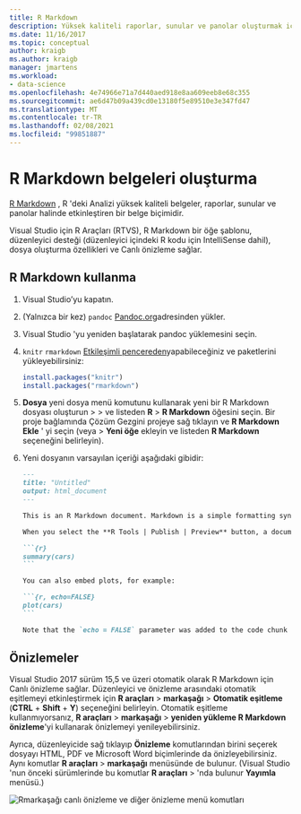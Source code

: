 ```yaml
---
title: R Markdown
description: Yüksek kaliteli raporlar, sunular ve panolar oluşturmak için Visual Studio 'da R Markdown belgeleri oluşturma.
ms.date: 11/16/2017
ms.topic: conceptual
author: kraigb
ms.author: kraigb
manager: jmartens
ms.workload:
- data-science
ms.openlocfilehash: 4e74966e71a7d440aed918e8aa609eeb8e68c355
ms.sourcegitcommit: ae6d47b09a439cd0e13180f5e89510e3e347fd47
ms.translationtype: MT
ms.contentlocale: tr-TR
ms.lasthandoff: 02/08/2021
ms.locfileid: "99851887"
---
```

# <a name="create-r-markdown-documents"></a>R Markdown belgeleri oluşturma

[R Markdown](https://rmarkdown.rstudio.com/) , R 'deki Analizi yüksek kaliteli belgeler, raporlar, sunular ve panolar halinde etkinleştiren bir belge biçimidir.

Visual Studio için R Araçları (RTVS), R Markdown bir öğe şablonu, düzenleyici desteği (düzenleyici içindeki R kodu için IntelliSense dahil), dosya oluşturma özellikleri ve Canlı önizleme sağlar.

## <a name="using-r-markdown"></a>R Markdown kullanma

1. Visual Studio’yu kapatın.
1. (Yalnızca bir kez) `pandoc` [Pandoc.org](https://pandoc.org/installing.html)adresinden yükler.
1. Visual Studio 'yu yeniden başlatarak pandoc yüklemesini seçin.
1. `knitr` `rmarkdown` [Etkileşimli pencereden](interactive-repl-for-r-in-visual-studio.md)yapabileceğiniz ve paketlerini yükleyebilirsiniz:

    ```R
    install.packages("knitr")
    install.packages("rmarkdown")

    ```

1. **Dosya** yeni dosya menü komutunu kullanarak yeni bir R Markdown dosyası oluşturun  >    >   ve listeden **R**  >  **R Markdown** öğesini seçin. Bir proje bağlamında Çözüm Gezgini projeye sağ tıklayın ve **R Markdown Ekle** ' yi seçin (veya   >  **Yeni öğe** ekleyin ve listeden **R Markdown** seçeneğini belirleyin).

1. Yeni dosyanın varsayılan içeriği aşağıdaki gibidir:

    <!-- markdownlint-disable MD048 -->
    ~~~markdown
    ---
    title: "Untitled"
    output: html_document
    ---

    This is an R Markdown document. Markdown is a simple formatting syntax for authoring HTML, PDF, and Microsoft Word documents. For more details on using R Markdown see <http://rmarkdown.rstudio.com>.

    When you select the **R Tools | Publish | Preview** button, a document will be generated that includes both content as well as the output of any embedded R code chunks within the document. You can embed an R code chunk like this:

    ```{r}
    summary(cars)
    ```

    You can also embed plots, for example:

    ```{r, echo=FALSE}
    plot(cars)
    ```

    Note that the `echo = FALSE` parameter was added to the code chunk to prevent printing of the R code that generated the plot.

    ~~~
    <!-- markdownlint-disable MD048 -->

## <a name="previews"></a>Önizlemeler

Visual Studio 2017 sürüm 15,5 ve üzeri otomatik olarak R Markdown için Canlı önizleme sağlar. Düzenleyici ve önizleme arasındaki otomatik eşitlemeyi etkinleştirmek için **R araçları**  >  **markaşağı**  >  **Otomatik eşitleme** (**CTRL** + **Shift** + **Y**) seçeneğini belirleyin. Otomatik eşitleme kullanmıyorsanız, **R araçları**  >  **markaşağı**  >  **yeniden yükleme R Markdown önizleme**'yi kullanarak önizlemeyi yenileyebilirsiniz.

Ayrıca, düzenleyicide sağ tıklayıp **Önizleme** komutlarından birini seçerek dosyayı HTML, PDF ve Microsoft Word biçimlerinde da önizleyebilirsiniz. Aynı komutlar **R araçları**  >  **markaşağı** menüsünde de bulunur. (Visual Studio 'nun önceki sürümlerinde bu komutlar **R araçları**  >  'nda bulunur **Yayımla** menüsü.)

![Rmarkaşağı canlı önizleme ve diğer önizleme menü komutları](media/rmarkdown-live-preview.png)
